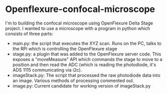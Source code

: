 # Openflexure-confocal-microscope

I'm to building the confocal microscope using OpenFlexure Delta Stage project. I wanted to use a microscope with a program in python which consists of three parts:

- main.py: the script that executes the XYZ scan.  Runs on the PC, talks to the RPi which is controlling the OpenFlexure stage
- stage.py: a plugin that was added to the OpenFlexure server code.  This exposes a "moveMeasure" API which commands the stage to move to a position and then read the ADC (which is reading the photodiode, it's ADS 1115 communicating via i2c).
- imageStack.py: The script that processed the raw photodiode data into an image. Various methods of processing commented out.
- image.py: Current candidate for working version of imageStack.py
